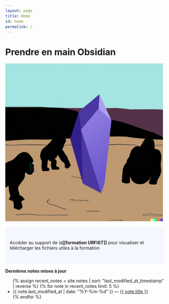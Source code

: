 ```yaml
---
layout: page
title: Home
id: home
permalink: /
---
```


# Prendre en main Obsidian

<img src="/assets/drawing1.png" alt="image réalisée avec dall-e" width="500">

<p style="padding: 3em 1em; background: #f5f7ff; border-radius: 4px;">
  Accéder au support de la<span style="font-weight: bold">[[formation URFIST]]</span> pour visualiser et télécharger les fichiers utiles à la formation
</p>




<strong>Dernières notes mises à jour</strong>

<ul>
  {% assign recent_notes = site.notes | sort: "last_modified_at_timestamp" | reverse %}
  {% for note in recent_notes limit: 5 %}
    <li>
      {{ note.last_modified_at | date: "%Y-%m-%d" }} — <a class="internal-link" href="{{ note.url }}">{{ note.title }}</a>
    </li>
  {% endfor %}
</ul>

<style>
  .wrapper {
    max-width: 46em;
  }
</style>
